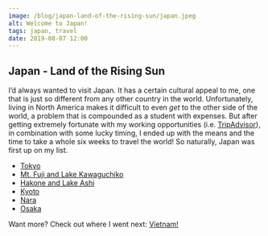 ```yaml
---
image: /blog/japan-land-of-the-rising-sun/japan.jpeg
alt: Welcome to Japan!
tags: japan, travel
date: 2019-08-07 12:00
---
```


## Japan - Land of the Rising Sun

I’d always wanted to visit Japan. It has a certain cultural appeal to me, one that is just so different from any other country in the world. Unfortunately, living in North America makes it difficult to even _get_ to the other side of the world, a problem that is compounded as a student with expenses. But after getting extremely fortunate with my working opportunities (i.e. [TripAdvisor](/post/a-new-chapter)), in combination with some lucky timing, I ended up with the means and the time to take a whole six weeks to travel the world! So naturally, Japan was first up on my list.

* [Tokyo](/post/tokyo-japan)
* [Mt. Fuji and Lake Kawaguchiko](/post/mt-fuji-and-lake-kawaguchiko-japan)
* [Hakone and Lake Ashi](/post/hakone-and-lake-ashi-japan)
* [Kyoto](/post/kyoto-japan)
* [Nara](/post/nara-japan)
* [Osaka](/post/osaka-japan)

Want more? Check out where I went next: [Vietnam!](/post/vietnam-timeless-charm)
